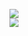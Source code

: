 [![](https://img.shields.io/badge/Made%20With-Github%20Spray-lightgrey.svg?style=for-the-badge&logo=github)](https://github.com/Annihil/github-spray#9955)  
[![](https://i.imgur.com/2DrTn0Z.gif)](https://github.com/Annihil/github-spray)